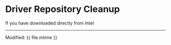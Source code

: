 # Driver Repository Cleanup

If you have downloaded directly from Intel 


---

Modified: {{ file.mtime }}